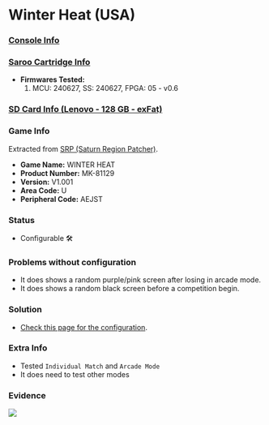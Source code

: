 # Winter Heat (USA)

### [Console Info](../../../../../Info/Consoles/VA13/README.md)

### [Saroo Cartridge Info](../../../../../Info/Cartridges/RetroGameParadiseStore/1.32F/README.md)

- <b>Firmwares Tested:</b>
  1. MCU: 240627, SS: 240627, FPGA: 05 - v0.6

### [SD Card Info (Lenovo - 128 GB - exFat)](../../../../../Info/SdCards/Lenovo/128GB/exfat/README.md)

### Game Info

Extracted from [SRP (Saturn Region Patcher)](https://segaxtreme.net/resources/saturn-region-patcher.81/download).

- <b>Game Name:</b> WINTER HEAT
- <b>Product Number:</b> MK-81129
- <b>Version:</b> V1.001
- <b>Area Code:</b> U
- <b>Peripheral Code:</b> AEJST

### Status

- Configurable :hammer_and_wrench:

### Problems without configuration

- It does shows a random purple/pink screen after losing in arcade mode.
- It does shows a random black screen before a competition begin.

### Solution

- [Check this page for the configuration](https://github.com/williamdsw/saroo-configuration-list/blob/master/Regions/Retails/USA/MK-81129/README.md).

### Extra Info

- Tested `Individual Match` and `Arcade Mode`
- It does need to test other modes

### Evidence

[![](https://img.youtube.com/vi/pjPoGxevxS8/0.jpg)](https://www.youtube.com/watch?v=pjPoGxevxS8)

